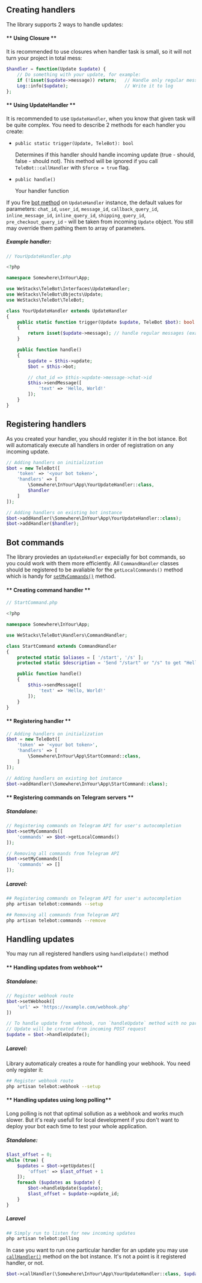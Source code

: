 ## Creating handlers

The library supports 2 ways to handle updates:


<!-- tabs:start -->
#### ** Using Closure **

It is recommended to use closures when handler task is small, so it will not turn your project in total mess:

```php
$handler = function(Update $update) {
    // Do something with your update, for example:
    if (!isset($update->message)) return;   // Handle only regular messages
    Log::info($update);                     // Write it to log
};
```
#### ** Using UpdateHandler **

It is recommended to use `UpdateHandler`, when you know that given task will be quite complex. You need to describe 2 methods for each handler you create:

- `public static trigger(Update, TeleBot): bool`

    Determines if this handler should handle incoming update (true - should, false - should not). This method will be ignored if you call `TeleBot::callHandler` with `$force = true` flag.


- `public handle()`

    Your handler function

If you fire [bot method](methods#telebot-methods) on `UpdateHandler` instance, the default values for parameters: `chat_id`, `user_id`, `message_id`, `callback_query_id`, `inline_message_id`, `inline_query_id`, `shipping_query_id`, `pre_checkout_query_id` - will be taken from incoming `Update` object. You still may override them pathing them to array of parameters.

##### Example handler:

```php
// YourUpdateHandler.php

<?php

namespace Somewhere\InYour\App;

use WeStacks\TeleBot\Interfaces\UpdateHandler;
use WeStacks\TeleBot\Objects\Update;
use WeStacks\TeleBot\TeleBot;

class YourUpdateHandler extends UpdateHandler
{
    public static function trigger(Update $update, TeleBot $bot): bool
    {
        return isset($update->message); // handle regular messages (example)
    }

    public function handle()
    {
        $update = $this->update;
        $bot = $this->bot;

        // chat_id => $this->update->message->chat->id
        $this->sendMessage([
            'text' => 'Hello, World!'
        ]);
    }
}
```

<!-- tabs:end -->
## Registering handlers 

As you created your handler, you should register it in the bot istance. Bot will automaticaly execute all handlers in order of registration on any incoming update.

```php
// Adding handlers on initialization
$bot = new TeleBot([
    'token' => '<your bot token>',
    'handlers' => [
        \Somewhere\InYour\App\YourUpdateHandler::class,
        $handler
    ]
]);

// Adding handlers on existing bot instance
$bot->addHandler(\Somewhere\InYour\App\YourUpdateHandler::class);
$bot->addHandler($handler);
```

## Bot commands

The library proviedes an `UpdateHandler` expecially for bot commands, so you could work with them more efficiently. All `CommandHandler` classes should be registered to be avaliable for the `getLocalCommands()` method which is handy for [`setMyCommands()`](https://core.telegram.org/bots/api#setmycommands) method. 

<!-- tabs:start -->

#### ** Creating command handler **

```php
// StartCommand.php

<?php

namespace Somewhere\InYour\App;

use WeStacks\TeleBot\Handlers\CommandHandler;

class StartCommand extends CommandHandler
{
    protected static $aliases = [ '/start', '/s' ];
    protected static $description = 'Send "/start" or "/s" to get "Hello, World!"';

    public function handle()
    {
        $this->sendMessage([
            'text' => 'Hello, World!'
        ]);
    }
}
```

#### ** Registering handler **

```php
// Adding handlers on initialization
$bot = new TeleBot([
    'token' => '<your bot token>',
    'handlers' => [
        \Somewhere\InYour\App\StartCommand::class,
    ]
]);

// Adding handlers on existing bot instance
$bot->addHandler(\Somewhere\InYour\App\StartCommand::class);
```

#### ** Registering commands on Telegram servers **

##### Standalone:

```php
// Registering commands on Telegram API for user's autocompletion
$bot->setMyCommands([
    'commands' => $bot->getLocalCommands()
]);

// Removing all commands from Telegram API
$bot->setMyCommands([
    'commands' => []
]);
```

##### Laravel:
```bash
## Registering commands on Telegram API for user's autocompletion
php artisan telebot:commands --setup

## Removing all commands from Telegram API
php artisan telebot:commands --remove
```

<!-- tabs:end -->
## Handling updates

You may run all registered handlers using `handleUpdate()` method

<!-- tabs:start -->

#### ** Handling updates from webhook**

##### Standalone:

```php
// Register webhook route
$bot->setWebhook([
    'url' => 'https://example.com/webhook.php'
])

// To handle update from webhook, run `handleUpdate` method with no parameters
// Update will be created from incoming POST request
$update = $bot->handleUpdate();
```

##### Laravel:

Library automaticaly creates a route for handling your webhook. You need only register it:

```bash
## Register webhook route
php artisan telebot:webhook --setup
```

#### ** Handling updates using long polling**

Long polling is not that optimal sollution as a webhook and works much slower. But it's realy usefull for local development if you don't want to deploy your bot each time to test your whole application.
##### Standalone:

```php
$last_offset = 0;
while (true) {
    $updates = $bot->getUpdates([
        'offset' => $last_offset + 1
    ]);
    foreach ($updates as $update) {
        $bot->handleUpdate($update);
        $last_offset = $update->update_id;
    }
}
```

##### Laravel

```bash
## Simply run to listen for new incoming updates
php artisan telebot:polling
```

<!-- tabs:end -->

In case you want to run one particular handler for an update you may use [`callHandler()`](methods.md#telebot-methods) method on the bot instance. It's not a point is it registered handler, or not.

```php
$bot->callHandler(\Somewhere\InYour\App\YourUpdateHandler::class, $update);
```

